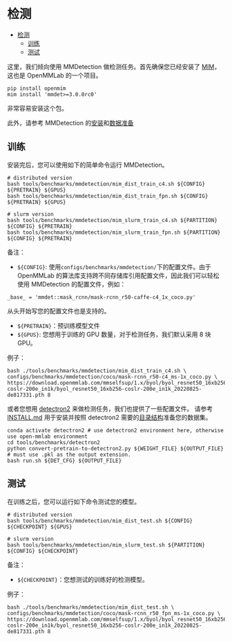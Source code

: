 # 检测

- [检测](#检测)
  - [训练](#训练)
  - [测试](#测试)

这里，我们倾向使用 MMDetection 做检测任务。首先确保您已经安装了 [MIM](https://github.com/open-mmlab/mim)，这也是 OpenMMLab 的一个项目。

```shell
pip install openmim
mim install 'mmdet>=3.0.0rc0'
```

非常容易安装这个包。

此外，请参考 MMDetection 的[安装](https://mmdetection.readthedocs.io/en/dev-3.x/get_started.html)和[数据准备](https://mmdetection.readthedocs.io/en/dev-3.x/user_guides/dataset_prepare.html)

## 训练

安装完后，您可以使用如下的简单命令运行 MMDetection。

```shell
# distributed version
bash tools/benchmarks/mmdetection/mim_dist_train_c4.sh ${CONFIG} ${PRETRAIN} ${GPUS}
bash tools/benchmarks/mmdetection/mim_dist_train_fpn.sh ${CONFIG} ${PRETRAIN} ${GPUS}

# slurm version
bash tools/benchmarks/mmdetection/mim_slurm_train_c4.sh ${PARTITION} ${CONFIG} ${PRETRAIN}
bash tools/benchmarks/mmdetection/mim_slurm_train_fpn.sh ${PARTITION} ${CONFIG} ${PRETRAIN}
```

备注：

- `${CONFIG}`: 使用`configs/benchmarks/mmdetection/`下的配置文件。由于 OpenMMLab 的算法库支持跨不同存储库引用配置文件，因此我们可以轻松使用 MMDetection 的配置文件，例如：

```shell
_base_ = 'mmdet::mask_rcnn/mask-rcnn_r50-caffe-c4_1x_coco.py'
```

从头开始写您的配置文件也是支持的。

- `${PRETRAIN}`：预训练模型文件
- `${GPUS}`: 您想用于训练的 GPU 数量，对于检测任务，我们默认采用 8 块 GPU。

例子：

```shell
bash ./tools/benchmarks/mmdetection/mim_dist_train_c4.sh \
configs/benchmarks/mmdetection/coco/mask-rcnn_r50-c4_ms-1x_coco.py \
https://download.openmmlab.com/mmselfsup/1.x/byol/byol_resnet50_16xb256-coslr-200e_in1k/byol_resnet50_16xb256-coslr-200e_in1k_20220825-de817331.pth 8
```

或者您想用 [detectron2](https://github.com/facebookresearch/detectron2) 来做检测任务，我们也提供了一些配置文件。
请参考 [INSTALL.md](https://github.com/facebookresearch/detectron2/blob/main/INSTALL.md) 用于安装并按照 detectron2 需要的[目录结构](https://github.com/facebookresearch/detectron2/tree/main/datasets)准备您的数据集。

```shell
conda activate detectron2 # use detectron2 environment here, otherwise use open-mmlab environment
cd tools/benchmarks/detectron2
python convert-pretrain-to-detectron2.py ${WEIGHT_FILE} ${OUTPUT_FILE} # must use .pkl as the output extension.
bash run.sh ${DET_CFG} ${OUTPUT_FILE}
```

## 测试

在训练之后，您可以运行如下命令测试您的模型。

```shell
# distributed version
bash tools/benchmarks/mmdetection/mim_dist_test.sh ${CONFIG} ${CHECKPOINT} ${GPUS}

# slurm version
bash tools/benchmarks/mmdetection/mim_slurm_test.sh ${PARTITION} ${CONFIG} ${CHECKPOINT}
```

备注：

- `${CHECKPOINT}`：您想测试的训练好的检测模型。

例子：

```shell
bash ./tools/benchmarks/mmdetection/mim_dist_test.sh \
configs/benchmarks/mmdetection/coco/mask-rcnn_r50_fpn_ms-1x_coco.py \
https://download.openmmlab.com/mmselfsup/1.x/byol/byol_resnet50_16xb256-coslr-200e_in1k/byol_resnet50_16xb256-coslr-200e_in1k_20220825-de817331.pth 8
```
